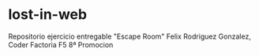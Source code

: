 # lost-in-web
Repositorio ejercicio entregable "Escape Room"
Felix Rodriguez Gonzalez, Coder Factoria F5 8ª Promocion 

